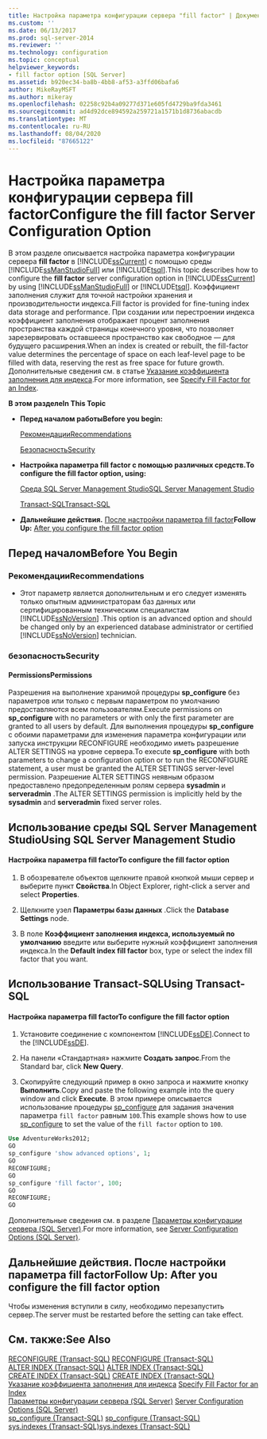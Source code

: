 ```yaml
---
title: Настройка параметра конфигурации сервера "fill factor" | Документы Майкрософт
ms.custom: ''
ms.date: 06/13/2017
ms.prod: sql-server-2014
ms.reviewer: ''
ms.technology: configuration
ms.topic: conceptual
helpviewer_keywords:
- fill factor option [SQL Server]
ms.assetid: b920ec34-ba8b-4bb8-af53-a3ffd06bafa6
author: MikeRayMSFT
ms.author: mikeray
ms.openlocfilehash: 02258c92b4a09277d371e605fd4729ba9fda3461
ms.sourcegitcommit: ad4d92dce894592a259721a1571b1d8736abacdb
ms.translationtype: MT
ms.contentlocale: ru-RU
ms.lasthandoff: 08/04/2020
ms.locfileid: "87665122"
---
```

# <a name="configure-the-fill-factor-server-configuration-option"></a><span data-ttu-id="bd8ac-102">Настройка параметра конфигурации сервера fill factor</span><span class="sxs-lookup"><span data-stu-id="bd8ac-102">Configure the fill factor Server Configuration Option</span></span>
  <span data-ttu-id="bd8ac-103">В этом разделе описывается настройка параметра конфигурации сервера **fill factor** в [!INCLUDE[ssCurrent](../../includes/sscurrent-md.md)] с помощью среды [!INCLUDE[ssManStudioFull](../../includes/ssmanstudiofull-md.md)] или [!INCLUDE[tsql](../../includes/tsql-md.md)].</span><span class="sxs-lookup"><span data-stu-id="bd8ac-103">This topic describes how to configure the **fill factor** server configuration option in [!INCLUDE[ssCurrent](../../includes/sscurrent-md.md)] by using [!INCLUDE[ssManStudioFull](../../includes/ssmanstudiofull-md.md)] or [!INCLUDE[tsql](../../includes/tsql-md.md)].</span></span> <span data-ttu-id="bd8ac-104">Коэффициент заполнения служит для точной настройки хранения и производительности индекса.</span><span class="sxs-lookup"><span data-stu-id="bd8ac-104">Fill factor is provided for fine-tuning index data storage and performance.</span></span> <span data-ttu-id="bd8ac-105">При создании или перестроении индекса коэффициент заполнения отображает процент заполнения пространства каждой страницы конечного уровня, что позволяет зарезервировать оставшееся пространство как свободное — для будущего расширения.</span><span class="sxs-lookup"><span data-stu-id="bd8ac-105">When an index is created or rebuilt, the fill-factor value determines the percentage of space on each leaf-level page to be filled with data, reserving the rest as free space for future growth.</span></span> <span data-ttu-id="bd8ac-106">Дополнительные сведения см. в статье [Указание коэффициента заполнения для индекса](../../relational-databases/indexes/specify-fill-factor-for-an-index.md).</span><span class="sxs-lookup"><span data-stu-id="bd8ac-106">For more information, see [Specify Fill Factor for an Index](../../relational-databases/indexes/specify-fill-factor-for-an-index.md).</span></span>  
  
 <span data-ttu-id="bd8ac-107">**В этом разделе**</span><span class="sxs-lookup"><span data-stu-id="bd8ac-107">**In This Topic**</span></span>  
  
-   <span data-ttu-id="bd8ac-108">**Перед началом работы**</span><span class="sxs-lookup"><span data-stu-id="bd8ac-108">**Before you begin:**</span></span>  
  
     [<span data-ttu-id="bd8ac-109">Рекомендации</span><span class="sxs-lookup"><span data-stu-id="bd8ac-109">Recommendations</span></span>](#Recommendations)  
  
     [<span data-ttu-id="bd8ac-110">Безопасность</span><span class="sxs-lookup"><span data-stu-id="bd8ac-110">Security</span></span>](#Security)  
  
-   <span data-ttu-id="bd8ac-111">**Настройка параметра fill factor с помощью различных средств.**</span><span class="sxs-lookup"><span data-stu-id="bd8ac-111">**To configure the fill factor option, using:**</span></span>  
  
     [<span data-ttu-id="bd8ac-112">Среда SQL Server Management Studio</span><span class="sxs-lookup"><span data-stu-id="bd8ac-112">SQL Server Management Studio</span></span>](#SSMSProcedure)  
  
     [<span data-ttu-id="bd8ac-113">Transact-SQL</span><span class="sxs-lookup"><span data-stu-id="bd8ac-113">Transact-SQL</span></span>](#TsqlProcedure)  
  
-   <span data-ttu-id="bd8ac-114">**Дальнейшие действия.**  [После настройки параметра fill factor](#FollowUp)</span><span class="sxs-lookup"><span data-stu-id="bd8ac-114">**Follow Up:**  [After you configure the fill factor option](#FollowUp)</span></span>  
  
##  <a name="before-you-begin"></a><a name="BeforeYouBegin"></a> <span data-ttu-id="bd8ac-115">Перед началом</span><span class="sxs-lookup"><span data-stu-id="bd8ac-115">Before You Begin</span></span>  
  
###  <a name="recommendations"></a><a name="Recommendations"></a> <span data-ttu-id="bd8ac-116">Рекомендации</span><span class="sxs-lookup"><span data-stu-id="bd8ac-116">Recommendations</span></span>  
  
-   <span data-ttu-id="bd8ac-117">Этот параметр является дополнительным и его следует изменять только опытным администраторам баз данных или сертифицированным техническим специалистам [!INCLUDE[ssNoVersion](../../includes/ssnoversion-md.md)] .</span><span class="sxs-lookup"><span data-stu-id="bd8ac-117">This option is an advanced option and should be changed only by an experienced database administrator or certified [!INCLUDE[ssNoVersion](../../includes/ssnoversion-md.md)] technician.</span></span>  
  
###  <a name="security"></a><a name="Security"></a> <span data-ttu-id="bd8ac-118">безопасность</span><span class="sxs-lookup"><span data-stu-id="bd8ac-118">Security</span></span>  
  
####  <a name="permissions"></a><a name="Permissions"></a> <span data-ttu-id="bd8ac-119">Permissions</span><span class="sxs-lookup"><span data-stu-id="bd8ac-119">Permissions</span></span>  
 <span data-ttu-id="bd8ac-120">Разрешения на выполнение хранимой процедуры **sp_configure** без параметров или только с первым параметром по умолчанию предоставляются всем пользователям.</span><span class="sxs-lookup"><span data-stu-id="bd8ac-120">Execute permissions on **sp_configure** with no parameters or with only the first parameter are granted to all users by default.</span></span> <span data-ttu-id="bd8ac-121">Для выполнения процедуры **sp_configure** с обоими параметрами для изменения параметра конфигурации или запуска инструкции RECONFIGURE необходимо иметь разрешение ALTER SETTINGS на уровне сервера.</span><span class="sxs-lookup"><span data-stu-id="bd8ac-121">To execute **sp_configure** with both parameters to change a configuration option or to run the RECONFIGURE statement, a user must be granted the ALTER SETTINGS server-level permission.</span></span> <span data-ttu-id="bd8ac-122">Разрешение ALTER SETTINGS неявным образом предоставлено предопределенным ролям сервера **sysadmin** и **serveradmin** .</span><span class="sxs-lookup"><span data-stu-id="bd8ac-122">The ALTER SETTINGS permission is implicitly held by the **sysadmin** and **serveradmin** fixed server roles.</span></span>  
  
##  <a name="using-sql-server-management-studio"></a><a name="SSMSProcedure"></a> <span data-ttu-id="bd8ac-123">Использование среды SQL Server Management Studio</span><span class="sxs-lookup"><span data-stu-id="bd8ac-123">Using SQL Server Management Studio</span></span>  
  
#### <a name="to-configure-the-fill-factor-option"></a><span data-ttu-id="bd8ac-124">Настройка параметра fill factor</span><span class="sxs-lookup"><span data-stu-id="bd8ac-124">To configure the fill factor option</span></span>  
  
1.  <span data-ttu-id="bd8ac-125">В обозревателе объектов щелкните правой кнопкой мыши сервер и выберите пункт **Свойства**.</span><span class="sxs-lookup"><span data-stu-id="bd8ac-125">In Object Explorer, right-click a server and select **Properties**.</span></span>  
  
2.  <span data-ttu-id="bd8ac-126">Щелкните узел **Параметры базы данных** .</span><span class="sxs-lookup"><span data-stu-id="bd8ac-126">Click the **Database Settings** node.</span></span>  
  
3.  <span data-ttu-id="bd8ac-127">В поле **Коэффициент заполнения индекса, используемый по умолчанию** введите или выберите нужный коэффициент заполнения индекса.</span><span class="sxs-lookup"><span data-stu-id="bd8ac-127">In the **Default index fill factor** box, type or select the index fill factor that you want.</span></span>  
  
##  <a name="using-transact-sql"></a><a name="TsqlProcedure"></a> <span data-ttu-id="bd8ac-128">Использование Transact-SQL</span><span class="sxs-lookup"><span data-stu-id="bd8ac-128">Using Transact-SQL</span></span>  
  
#### <a name="to-configure-the-fill-factor-option"></a><span data-ttu-id="bd8ac-129">Настройка параметра fill factor</span><span class="sxs-lookup"><span data-stu-id="bd8ac-129">To configure the fill factor option</span></span>  
  
1.  <span data-ttu-id="bd8ac-130">Установите соединение с компонентом [!INCLUDE[ssDE](../../includes/ssde-md.md)].</span><span class="sxs-lookup"><span data-stu-id="bd8ac-130">Connect to the [!INCLUDE[ssDE](../../includes/ssde-md.md)].</span></span>  
  
2.  <span data-ttu-id="bd8ac-131">На панели «Стандартная» нажмите **Создать запрос**.</span><span class="sxs-lookup"><span data-stu-id="bd8ac-131">From the Standard bar, click **New Query**.</span></span>  
  
3.  <span data-ttu-id="bd8ac-132">Скопируйте следующий пример в окно запроса и нажмите кнопку **Выполнить**.</span><span class="sxs-lookup"><span data-stu-id="bd8ac-132">Copy and paste the following example into the query window and click **Execute**.</span></span> <span data-ttu-id="bd8ac-133">В этом примере описывается использование процедуры [sp_configure](/sql/relational-databases/system-stored-procedures/sp-configure-transact-sql) для задания значения параметра `fill factor` равным `100`.</span><span class="sxs-lookup"><span data-stu-id="bd8ac-133">This example shows how to use [sp_configure](/sql/relational-databases/system-stored-procedures/sp-configure-transact-sql) to set the value of the `fill factor` option to `100`.</span></span>  
  
```sql  
Use AdventureWorks2012;  
GO  
sp_configure 'show advanced options', 1;  
GO  
RECONFIGURE;  
GO  
sp_configure 'fill factor', 100;  
GO  
RECONFIGURE;  
GO  
```  
  
 <span data-ttu-id="bd8ac-134">Дополнительные сведения см. в разделе [Параметры конфигурации сервера (SQL Server)](server-configuration-options-sql-server.md).</span><span class="sxs-lookup"><span data-stu-id="bd8ac-134">For more information, see [Server Configuration Options &#40;SQL Server&#41;](server-configuration-options-sql-server.md).</span></span>  
  
##  <a name="follow-up-after-you-configure-the-fill-factor-option"></a><a name="FollowUp"></a> <span data-ttu-id="bd8ac-135">Дальнейшие действия. После настройки параметра fill factor</span><span class="sxs-lookup"><span data-stu-id="bd8ac-135">Follow Up: After you configure the fill factor option</span></span>  
 <span data-ttu-id="bd8ac-136">Чтобы изменения вступили в силу, необходимо перезапустить сервер.</span><span class="sxs-lookup"><span data-stu-id="bd8ac-136">The server must be restarted before the setting can take effect.</span></span>  
  
## <a name="see-also"></a><span data-ttu-id="bd8ac-137">См. также:</span><span class="sxs-lookup"><span data-stu-id="bd8ac-137">See Also</span></span>  
 <span data-ttu-id="bd8ac-138">[RECONFIGURE (Transact-SQL)](/sql/t-sql/language-elements/reconfigure-transact-sql) </span><span class="sxs-lookup"><span data-stu-id="bd8ac-138">[RECONFIGURE &#40;Transact-SQL&#41;](/sql/t-sql/language-elements/reconfigure-transact-sql) </span></span>  
 <span data-ttu-id="bd8ac-139">[ALTER INDEX (Transact-SQL)](/sql/t-sql/statements/alter-index-transact-sql) </span><span class="sxs-lookup"><span data-stu-id="bd8ac-139">[ALTER INDEX &#40;Transact-SQL&#41;](/sql/t-sql/statements/alter-index-transact-sql) </span></span>  
 <span data-ttu-id="bd8ac-140">[CREATE INDEX (Transact-SQL)](/sql/t-sql/statements/create-index-transact-sql) </span><span class="sxs-lookup"><span data-stu-id="bd8ac-140">[CREATE INDEX &#40;Transact-SQL&#41;](/sql/t-sql/statements/create-index-transact-sql) </span></span>  
 <span data-ttu-id="bd8ac-141">[Указание коэффициента заполнения для индекса](../../relational-databases/indexes/specify-fill-factor-for-an-index.md) </span><span class="sxs-lookup"><span data-stu-id="bd8ac-141">[Specify Fill Factor for an Index](../../relational-databases/indexes/specify-fill-factor-for-an-index.md) </span></span>  
 <span data-ttu-id="bd8ac-142">[Параметры конфигурации сервера (SQL Server)](server-configuration-options-sql-server.md) </span><span class="sxs-lookup"><span data-stu-id="bd8ac-142">[Server Configuration Options &#40;SQL Server&#41;](server-configuration-options-sql-server.md) </span></span>  
 <span data-ttu-id="bd8ac-143">[sp_configure (Transact-SQL)](/sql/relational-databases/system-stored-procedures/sp-configure-transact-sql) </span><span class="sxs-lookup"><span data-stu-id="bd8ac-143">[sp_configure &#40;Transact-SQL&#41;](/sql/relational-databases/system-stored-procedures/sp-configure-transact-sql) </span></span>  
 [<span data-ttu-id="bd8ac-144">sys.indexes (Transact-SQL)</span><span class="sxs-lookup"><span data-stu-id="bd8ac-144">sys.indexes &#40;Transact-SQL&#41;</span></span>](/sql/relational-databases/system-catalog-views/sys-indexes-transact-sql)  
  
  

